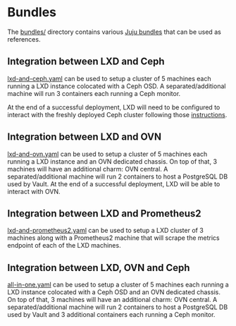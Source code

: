 # Bundles

The [bundles/](bundles/) directory contains various [Juju bundles](https://juju.is/docs/sdk/bundle-reference) that can be used as references.

## Integration between LXD and Ceph

[lxd-and-ceph.yaml](bundles/lxd-and-ceph.yaml) can be used to setup a cluster of 5 machines each running a LXD instance colocated with a Ceph OSD. A separated/additional machine will run 3 containers each running a Ceph monitor.

At the end of a successful deployment, LXD will need to be configured to interact with the freshly deployed Ceph cluster following those [instructions](../README.md#Storage).

## Integration between LXD and OVN

[lxd-and-ovn.yaml](bundles/lxd-and-ovn.yaml) can be used to setup a cluster of 5 machines each running a LXD instance and an OVN dedicated chassis. On top of that, 3 machines will have an additional charm: OVN central. A separated/additional machine will run 2 containers to host a PostgreSQL DB used by Vault. At the end of a successful deployment, LXD will be able to interact with OVN.

## Integration between LXD and Prometheus2

[lxd-and-prometheus2.yaml](bundles/lxd-and-prometheus2.yaml) can be used to setup a LXD cluster of 3 machines along with a Prometheus2 machine that will scrape the metrics endpoint of each of the LXD machines.

## Integration between LXD, OVN and Ceph

[all-in-one.yaml](bundles/all-in-one.yaml) can be used to setup a cluster of 5 machines each running a LXD instance colocated with a Ceph OSD and an OVN dedicated chassis. On top of that, 3 machines will have an additional charm: OVN central. A separated/additional machine will run 2 containers to host a PostgreSQL DB used by Vault and 3 additional containers each running a Ceph monitor.
